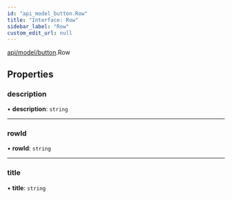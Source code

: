 ```yaml
---
id: "api_model_button.Row"
title: "Interface: Row"
sidebar_label: "Row"
custom_edit_url: null
---
```


[api/model/button](/api/modules/api_model_button.md).Row

## Properties

### description

• **description**: `string`

___

### rowId

• **rowId**: `string`

___

### title

• **title**: `string`

